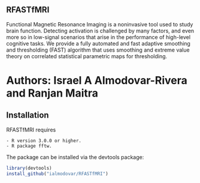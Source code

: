 ## RFASTfMRI

Functional Magnetic Resonance Imaging is a noninvasive tool used to study brain function. Detecting activation is challenged by many factors, and even more so in low-signal scenarios that arise in the performance of high-level cognitive tasks. We provide a fully automated and fast adaptive smoothing and thresholding (FAST) algorithm that uses smoothing and extreme value theory on correlated statistical parametric maps for thresholding. 

# Authors: Israel A Almodovar-Rivera and Ranjan Maitra

## Installation

RFASTfMRI requires
```
- R version 3.0.0 or higher.
- R package fftw.
```
The package can be installed via the devtools package:
```R
library(devtools)
install_github("ialmodovar/RFASTfMRI")
```
